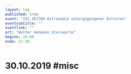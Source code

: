 ```yaml
---
layout: log
published: true
event: "192.3E170H Astronomie untergegangener Kulturen"
eventsubtitle: ""
eventlink: ""
ort: "Walter Hohmann Sternwarte"
beginn: 20:00
ende: 21:30
---
```


# 30.10.2019 #misc
